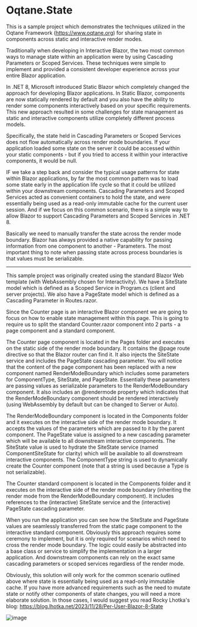 # Oqtane.State

This is a sample project which demonstrates the techniques utilized in the Oqtane Framework (https://www.oqtane.org) for sharing state in components across static and interactive render modes. 

Traditionally when developing in Interactive Blazor, the two most common ways to manage state within an application were by using Cascading Parameters or Scoped Services. These techniques were simple to implement and provided a consistent developer experience across your entire Blazor application. 

In .NET 8, Microsoft introduced Static Blazor which completely changed the approach for developing Blazor applications. In Static Blazor, components are now statically rendered by default and you also have the ability to render some components interactively based on your specific requirements. This new approach resulted in some challenges for state management as static and interactive components utilize completely different process models. 

Specifically, the state held in Cascading Parameters or Scoped Services does not flow automatically across render mode boundaries. If your application loaded some state on the server it could be accessed within your static components - but if you tried to access it within your interactive components, it would be null.

IF we take a step back and consider the typical usage patterns for state within Blazor applications, by far the most common pattern was to load some state early in the application life cycle so that it could be utilized within your downstream components. Cascading Parameters and Scoped Services acted as convenient containers to hold the state, and were essentially being used as a read-only immutable cache for the current user session. And if we focus on this common scenario, there is a simple way to allow Blazor to support Cascading Parameters and Scoped Services in .NET 8.

Basically we need to manually transfer the state across the render mode boundary. Blazor has always provided a native capability for passing information from one component to another - Parameters. The most important thing to note when passing state across process boundaries is that values must be serializable. 

---------------

This sample project was originally created using the standard Blazor Web template (with WebAssembly chosen for Interactivity). We have a SiteState model which is defined as a Scoped Service in Program.cs (client and server projects). We also have a PageState model which is defined as a Cascading Parameter in Routes.razor. 

Since the Counter page is an interactive Blazor component we are going to focus on how to enable state management within this page. This is going to require us to split the standard Counter.razor component into 2 parts - a page component and a standard component. 

The Counter page component is located in the Pages folder and executes on the static side of the render mode boundary. It contains the @page route directive so that the Blazor router can find it. It also injects the SiteState service and includes the PageState cascading parameter. You will notice that the content of the page component has been replaced with a new component named RenderModeBoundary which includes some parameters for ComponentType, SiteState, and PageState. Essentially these parameters are passing values as serializable parameters to the RenderModeBoundary component. It also includes an @rendermode property which indicates that the RenderModeBoundary component should be rendered interactively (using WebAssembly by default but can be changed to Server or Auto).

The RenderModeBoundary component is located in the Components folder and it executes on the interactive side of the render mode boundary. It accepts the values of the parameters which are passed to it by the parent component. The PageState value is assigned to a new cascading parameter which will be available to all downstream interactive components. The SiteState value is used to hydrate the SiteState service (named ComponentSiteState for clarity) which will be available to all downstream interactive components. The ComponentType string is used to dynamically create the Counter component (note that a string is used because a Type is not serializable).

The Counter standard component is located in the Components folder and it executes on the interactive side of the render mode boundary (inheriting the render mode from the RenderModeBoundary component). It includes references to the (interactive) SiteState service and the (interactive) PageState cascading parameter.

When you run the application you can see how the SiteState and PageState values are seamlessly transferred from the static page component to the interactive standard component. Obviously this approach requires some ceremony to implement, but it is only required for scenarios which need to cross the render mode boundary. The logic could easily be abstracted into a base class or service to simplify the implementation in a larger application. And downstream components can rely on the exact same cascading parameters or scoped services regardless of the render mode.

Obviously, this solution will only work for the common scenario outlined above where state is essentially being used as a read-only immutable cache. If you have more advanced requirements such as the need to mutate state or notify other components of state changes, you will need a more elaborate solution. In those cases, I would suggest you read Rocky Lhotka's blog: https://blog.lhotka.net/2023/11/28/Per-User-Blazor-8-State

![image](https://github.com/sbwalker/Oqtane.State/assets/4840590/f7229fc5-3925-4aa0-bba8-9465e69d10fa)




